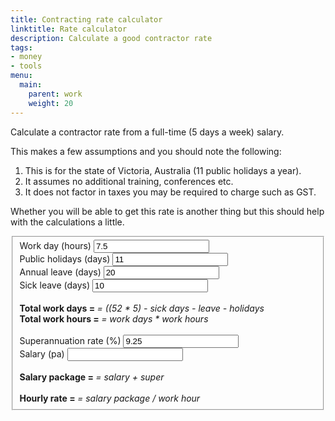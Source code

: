 ```yaml
---
title: Contracting rate calculator
linktitle: Rate calculator
description: Calculate a good contractor rate
tags:
- money
- tools
menu:
  main:
    parent: work
    weight: 20
---
```


Calculate a contractor rate from a full-time (5 days a week) salary.

<!--more-->

This makes a few assumptions and you should note the following:

1. This is for the state of Victoria, Australia (11 public holidays a year).
2. It assumes no additional training, conferences etc.
3. It does not factor in taxes you may be required to charge such as GST.

Whether you will be able to get this rate is another thing but this should help
with the calculations a little.

<form>
<fieldset class="aligned">
<label>Work day (hours)</label>
<input class="param" type="number" id="hours" value="7.5" min="0"></input>
<br>
<label>Public holidays (days)</label>
<input class="param" type="number" id="holidays" value="11" min="0"></input>
<br>
<label>Annual leave (days)</label>
<input class="param" type="number" id="leave" value="20" min="0"></input>
<br>
<label>Sick leave (days)</label>
<input class="param" type="number" id="sickLeave" value="10" min="0"></input>
<br>
<br>
<strong>Total work days = <span id="workDays"></span></strong> <em>= ((52 * 5) - sick days - leave - holidays</em>
<br>
<strong>Total work hours = <span id="workHours"></span></strong> <em>= work days * work hours</em>
<br>
<br>
<label>Superannuation rate (%)</label>
<input class="param" type="number" id="superRate" value="9.25" min="0"></input>
<br>
<label>Salary (pa)</label>
<input class="param" type="number" id="salary" value="" min="0"></input>
<br>
<br>
<strong>Salary package = <span id="totalSalary"></span></strong> <em>= salary + super</em>
<br>
<br>
<strong>Hourly rate = <span id="hourlyRate"></span></strong> <em>= salary package / work hour</em>
</fieldset>
</form>

<script>
var hoursEl = document.getElementById('hours')
var holidaysEl = document.getElementById('holidays')
var leaveEl = document.getElementById('leave')
var sickLeaveEl = document.getElementById('sickLeave')
var superRateEl = document.getElementById('superRate')
var salaryEl = document.getElementById('salary')

var rateEl = document.getElementById('hourlyRate')
var workDaysEl = document.getElementById('workDays')
var workHoursEl = document.getElementById('workHours')
var totalSalaryEl = document.getElementById('totalSalary')

var calculate = function () {
  var hours = parseFloat(hoursEl.value || 0, 10)
  var holidays = parseInt(holidaysEl.value || 0, 10)
  var leave = parseInt(leaveEl.value || 0, 10)
  var sickLeave = parseInt(sickLeaveEl.value || 0, 10)
  var superRate = parseFloat(superRateEl.value || 0, 10)
  var salary = parseInt(salaryEl.value || 0, 10)

  var workableDays = 52 * 5
  var restDays = holidays + leave + sickLeave
  var workDays = workableDays - restDays
  workDaysEl.textContent = workDays
  var workHours = workDays * hours
  workHoursEl.textContent = workHours

  var totalSalary = salary * (1 + superRate/100)
  totalSalaryEl.textContent = '$' + totalSalary.toFixed(0).replace(/(\d)(?=(\d{3})+$)/g, '$1,')

  var hourlyRate = totalSalary / workHours

  rateEl.textContent = '$' + parseFloat(Math.round(hourlyRate * 100) / 100).toFixed(2)
}
Array.prototype.forEach.call(document.querySelectorAll('.param'), function (e) {
  e.addEventListener('change', calculate)
  e.addEventListener('keypress', function (e) {
    if (e.which === 13 || e.keyCode === 13) {
      calculate()
    }
  })
})
calculate()
</script>
